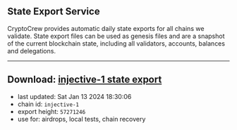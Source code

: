 ## State Export Service
CryptoCrew provides automatic daily state exports for all chains we validate. State export files can be used as genesis files and are a snapshot of the current blockchain state, including all validators, accounts, balances and delegations.

---
**Download: [injective-1 state export](https://dl.ccvalidators.com/SERVICE/injective/injective-1_export_57271246.json)**
---

- last updated: Sat Jan 13 2024 18:30:06
- chain id: `injective-1`
- export height: `57271246`
- use for: airdrops, local tests, chain recovery
